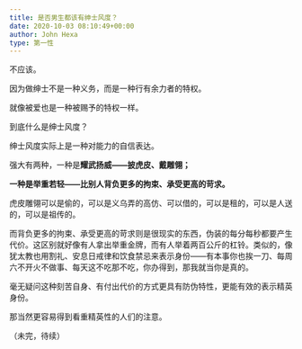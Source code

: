 ```yaml
---
title: 是否男生都该有绅士风度？
date: 2020-10-03 08:10:49+00:00
author: John Hexa
type: 第一性
---
```

不应该。

因为做绅士不是一种义务，而是一种行有余力者的特权。

就像被爱也是一种被赐予的特权一样。

到底什么是绅士风度？

绅士风度实际上是一种对能力的自信表达。

强大有两种，一种是**耀武扬威——披虎皮、戴雕翎；**

**一种是举重若轻——比别人背负更多的拘束、承受更高的苛求。**

虎皮雕翎可以是偷的，可以是义乌弄的高仿、可以借的，可以是租的，可以是人送的，可以是祖传的。

而背负更多的拘束、承受更高的苛求则是很现实的东西，伪装的每分每秒都要产生代价。这区别就好像有人拿出举重金牌，而有人举着两百公斤的杠铃。类似的，像犹太教也用割礼、安息日戒律和饮食禁忌来表示身份——有本事你也挨一刀、每周六不开火不做事、每天这不吃那不吃，你办得到，那我就当你是真的。

毫无疑问这种刻苦自身、有付出代价的方式更具有防伪特性，更能有效的表示精英身份。

那当然更容易得到看重精英性的人们的注意。

（未完，待续）


